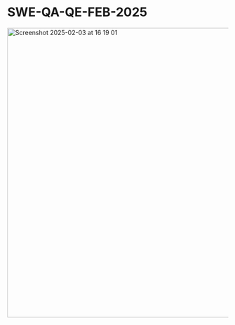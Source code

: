# SWE-QA-QE-FEB-2025
<img width="660" alt="Screenshot 2025-02-03 at 16 19 01" src="https://github.com/user-attachments/assets/c143eed3-20ec-400d-8ec7-058c975cfd58" />
